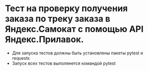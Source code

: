 ﻿# Тест на проверку получения заказа по треку заказа в Яндекс.Самокат с помощью API Яндекс.Прилавок.
- Для запуска тестов должны быть установлены пакеты pytest и requests
- Запуск всех тестов выполянется командой pytest
